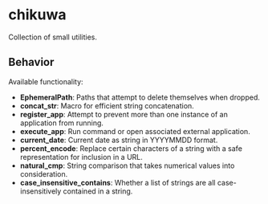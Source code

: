 # chikuwa

Collection of small utilities.

## Behavior

Available functionality:

* **EphemeralPath**: Paths that attempt to delete themselves when dropped.
* **concat_str**: Macro for efficient string concatenation.
* **register_app**: Attempt to prevent more than one instance of an application from running.
* **execute_app**: Run command or open associated external application.
* **current_date**: Current date as string in YYYYMMDD format.
* **percent_encode**: Replace certain characters of a string with a safe representation for inclusion in a URL.
* **natural_cmp**: String comparison that takes numerical values into consideration.
* **case_insensitive_contains**: Whether a list of strings are all case-insensitively contained in a string.
